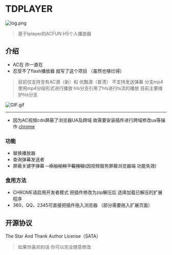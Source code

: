 # TDPLAYER
![log.png](https://ooo.0o0.ooo/2017/06/02/5930ca50f159c.png)
>基于tplayer的ACFUN H5个人播放器

## 介绍
- AC在 炸一直在
- 忍受不了flash播放器 就写了这个项目 （虽然也够烂得）
> 目前仅支持含有AC源（新）和 优酷源（普清） 不支持发送弹幕
> 分支mp4使用mp4分段形式进行播放  hls分支引用了hls进行ts流的播放
目前主要维护hls分支

![GIF.gif](https://ooo.0o0.ooo/2017/06/02/5930db2918fcf.gif)


------------


- 因为AC视频cdn屏蔽了浏览器UA及跨域 故需要安装插件进行跨域修改ua等操作 
 [chrome](http://static.boomfun.work/acplayer/ext_chrome.crx)
### 功能
- 替换播放器
- 查询弹幕发送者
- 屏蔽关键字弹幕
~~- 添加视频下载按钮~~(因视频服务屏蔽浏览器端 功能失效)
### 食用方法
- CHROME请启用开发者模式  把插件修改为zip解压后 选择加载已解压的扩展程序
- 360，QQ，2345可直接把插件拖入浏览器 （部分需要拖入扩展页面）
## 开源协议

The Star And Thank Author License（SATA）
> 如果你喜欢的话   你可以完全随意修改
